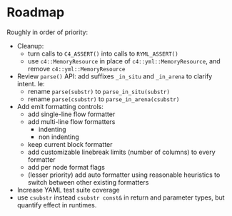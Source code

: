 # Roadmap

Roughly in order of priority:

  * Cleanup:
    * turn calls to `C4_ASSERT()` into calls to `RYML_ASSERT()`
    * use `c4::MemoryResource` in place of `c4::yml::MemoryResource`, and
      remove `c4::yml::MemoryResource`
  * Review `parse()` API: add suffixes `_in_situ` and `_in_arena` to clarify
    intent. Ie:
    * rename `parse(substr)` to `parse_in_situ(substr)`
    * rename `parse(csubstr)` to `parse_in_arena(csubstr)`
  * Add emit formatting controls:
    * add single-line flow formatter
    * add multi-line flow formatters
      * indenting
      * non indenting
    * keep current block formatter
    * add customizable linebreak limits (number of columns) to every formatter
    * add per node format flags
    * (lesser priority) add auto formatter using reasonable heuristics to
      switch between other existing formatters
  * Increase YAML test suite coverage
  * use `csubstr` instead `csubstr const&` in return and parameter types, but
    quantify effect in runtimes.
